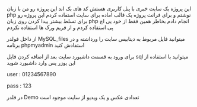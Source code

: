 این پروژه یک سایت خبری با  پنل کاربری هستش
کد های بک اند این پروژه رو من با زبان php نوشتم و برای فرانت پروژه یک قالب اماده برای سایت استفاده کردم
این پروژه رو برای تسلط بیشتر پیدا کردن روی زبان php انجام دادم بخاطر همین فقط از خود پی اچ پی استفاده کردم و از فریم ورک ها استفاده نکردم 

از داخل فولدر MySQL_files میتوانید فایل مربوط به دیتابیس سایت را ورداشته و در برنامه phpmyadmin استفادش کنید

برای ورود به قسمت داشبورد سایت بعد از اضافه کردن فایل sql میتوانید با استفاده از این یوزر پس وارد داشبورد شوید

user : 01234567890

pass : 123

در فلدر Demo تعدادی عکس و یک  ویدیو از سایت موجود است

